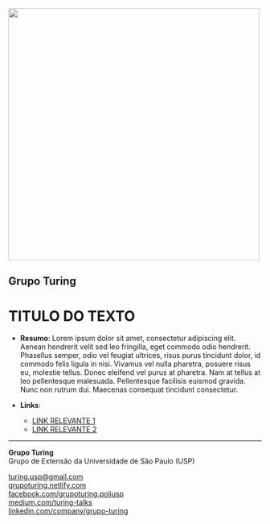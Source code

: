 <img src="https://i.ibb.co/DtHQ3FG/802x265-Logo-GT.png" width="500">

## Grupo Turing
# TITULO DO TEXTO

- **Resumo**:
Lorem ipsum dolor sit amet, consectetur adipiscing elit. Aenean hendrerit velit sed leo fringilla, eget commodo odio hendrerit. Phasellus semper, odio vel feugiat ultrices, risus purus tincidunt dolor, id commodo felis ligula in nisi. Vivamus vel nulla pharetra, posuere risus eu, molestie tellus. Donec eleifend vel purus at pharetra. Nam at tellus at leo pellentesque malesuada. Pellentesque facilisis euismod gravida. Nunc non rutrum dui. Maecenas consequat tincidunt consectetur. 

- **Links**:
    - [LINK RELEVANTE 1](https://github.com/GrupoTuringCodes/Arvore-de-Habilidades)
    - [LINK RELEVANTE 2](https://github.com/GrupoTuringCodes/Arvore-de-Habilidades)


---
**Grupo Turing**  
Grupo de Extensão da Universidade de São Paulo (USP)

[turing.usp@gmail.com](turing.usp@gmail.com)  
[grupoturing.netlify.com](grupoturing.netlify.com)  
[facebook.com/grupoturing.poliusp](facebook.com/grupoturing.poliusp)  
[medium.com/turing-talks](medium.com/turing-talks)  
[linkedin.com/company/grupo-turing](linkedin.com/company/grupo-turing)

